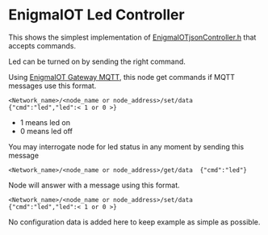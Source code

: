 # EnigmaIOT Led Controller

This shows the simplest implementation of [EnigmaIOTjsonController.h](https://github.com/gmag11/EnigmaIOT/blob/dev/src/EnigmaIOTjsonController.h) that accepts commands.

Led can be turned on by sending the right command.

Using [EnigmaIOT Gateway MQTT](https://github.com/gmag11/EnigmaIOT/tree/dev/examples/EnigmaIOTGatewayMQTT), this node get commands if MQTT messages use this format.

```
<Network_name>/<node_name or node_address>/set/data  {"cmd":"led","led":< 1 or 0 >}
```

- 1 means led on
- 0 means led off

You may interrogate node for led status in any moment by sending this message

```
<Network_name>/<node_name or node_address>/get/data  {"cmd":"led"}
```

Node will answer with a message using this format.

```
<Network_name>/<node_name or node_address>/set/data  {"cmd":"led","led":< 1 or 0 >}
```

No configuration data is added here to keep example as simple as possible.